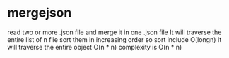 # mergejson
read two or more .json file and merge it in one .json file 
It will traverse the entire list of  n flie sort them in increasing order so sort include O(longn)
It will traverse the entire object O(n * n)
complexity is O(n * n)
